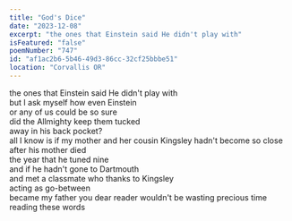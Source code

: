 ```yaml
---
title: "God's Dice"
date: "2023-12-08"
excerpt: "the ones that Einstein said He didn't play with"
isFeatured: "false"
poemNumber: "747"
id: "af1ac2b6-5b46-49d3-86cc-32cf25bbbe51"
location: "Corvallis OR"
---
```


the ones that Einstein said He didn't play with  
but I ask myself how even Einstein  
or any of us could be so sure  
did the Allmighty keep them tucked  
away in his back pocket?  
all I know is if my mother and her cousin Kingsley hadn't become so close  
after his mother died  
the year that he tuned nine  
and if he hadn't gone to Dartmouth  
and met a classmate who thanks to Kingsley  
acting as go-between  
became my father you dear reader wouldn't be wasting precious time reading these words

